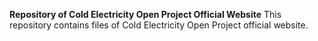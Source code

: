 **Repository of Cold Electricity Open Project Official Website**
This repository contains files of Cold Electricity Open Project official website.
